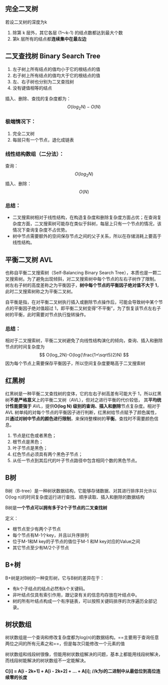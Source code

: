 ## 完全二叉树

若设二叉树的深度为k

1. 除第 k 层外，其它各层 (1～k-1) 的结点数都达到最大个数
2. 第k 层所有的结点都**连续集中在最左边**

## 二叉查找树 Binary Search Tree

1. 左子树上所有结点的值均小于它的根结点的值
2. 右子树上所有结点的值均大于它的根结点的值
3. 左、右子树也分别为二叉查找树
4. 没有键值相等的结点

插入、删除、查找的复杂度都为：
$$
O(log_2 N)-O(N)
$$


### 极端情况下： ###
1. 完全二叉树
2. 每层只有一个节点，退化成链表

### 线性结构数组（二分法）： ###
查询：
$$
O(log_2 N)
$$
插入、删除：
$$
O(N)
$$

### 总结： ###
- 二叉搜索树相对于线性结构，在构造复杂度和删除复杂度方面占优；在查询复杂度方面，二叉搜索树可能存在类似于斜树，每层上只有一个节点的情况，该情况下查询复杂度不占优势。
- 树中节点需要额外的空间保存节点之间的父子关系，所以在存储消耗上要高于线性结构。

## 平衡二叉树 AVL ##
也称自平衡二叉搜索树（Self-Balancing Binary Search Tree），本质也是一颗二叉搜索树。为了避免出现倾斜，对二叉搜索树中每个节点的左右子树作了限制。
树左右子树的高度差称之为平衡因子，**树中每个节点的平衡因子绝对值不大于 1**，此时二叉搜索树称之为平衡二叉树。

自平衡是指，在对平衡二叉树执行插入或删除节点操作后，可能会导致树中某个节点的平衡因子绝对值超过 1，即平衡二叉树变得“不平衡”，为了恢复该节点左右子树的平衡，此时需要对节点执行旋转操作。

### 总结： ###
相对于二叉搜索树，平衡二叉树避免了向线性结构演化的倾向，查询、插入和删除节点的时间复杂度为 
$$
O(log_2N)-O(log{\frac{1+\sqrt5}2}N)
$$
因为每个节点上需要保存平衡因子，所以空间复杂度要略高于二叉搜索树

## 红黑树 ##
红黑树是一种平衡二叉查找树的变体，它的左右子树高差有可能大于 1，所以红黑树**不是严格意义**上的平衡二叉树（AVL），但对之进行平衡的代价较低， 其**平均统计性能要强于** AVL，提供**O(log N) 级别的查询、插入和删除**节点复杂度。相对于 AVL 树单纯的对每个节点的平衡因子进行判断，红黑树给节点赋予了颜色属性，并**通过对树中节点的颜色进行限制**，来保持整棵树的**平衡**。查找时不需要颜色信息。

1. 节点是红色或者黑色；
2. 根节点是黑色；
3. 叶子节点是黑色；
4. 红色节点必须具有两个黑色子节点；
5. 从任一节点到其后代的叶子节点路径中包含相同个数的黑色节点。

## B树

 B树（B-tree）是一种树状数据结构，它能够存储数据、对其进行排序并允许以O(log n)的时间复杂度运行进行查找、顺序读取、插入和删除的数据结构

B树是**一个节点可以拥有多于2个子节点的二叉查找树**

定义：

- 根节点至少有两个子节点
- 每个节点有M-1个key，并且以升序排列
- 位于M-1和M key的子节点的值位于M-1 和M key对应的Value之间
- 其它节点至少有M/2个子节点

## B+树

B+树是对B树的一种变形树，它与B树的差异在于：

- 有k个子结点的结点必然有k个关键码。
- 非叶结点仅具有索引作用，跟记录有关的信息均存放在叶结点中。
- 树的所有叶结点构成一个有序链表，可以按照关键码排序的次序遍历全部记录。

## 树状数组

树状数组是一个查询和修改复杂度都为log(n)的数据结构。==主要用于查询任意两位之间的所有元素之和==，但是每次只能修改一个元素的值

树状数组和线段树很像，但能用树状数组解决的问题，基本上都能用线段树解决，而线段树能解决的树状数组不一定能解决。



**C[i] = A[i - 2k+1] + A[i - 2k+2] + ... + A[i];  //k为i的二进制中从最低位到高位连续零的长度**
